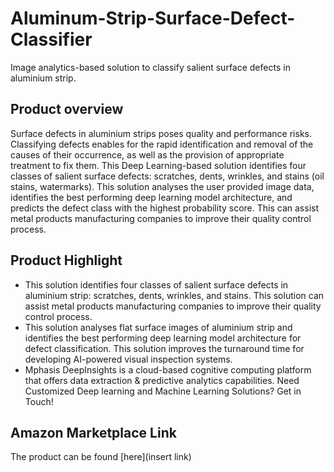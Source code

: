 # Aluminum-Strip-Surface-Defect-Classifier
Image analytics-based solution to classify salient surface defects in aluminium strip.

## Product overview
Surface defects in aluminium strips poses quality and performance risks. Classifying defects enables for the rapid identification and removal of the causes of their occurrence, as well as the provision of appropriate treatment to fix them. This Deep Learning-based solution identifies four classes of salient surface defects: scratches, dents, wrinkles, and stains (oil stains, watermarks). This solution analyses the user provided image data, identifies the best performing deep learning model architecture, and predicts the defect class with the highest probability score. This can assist metal products manufacturing companies to improve their quality control process.

## Product Highlight 
* This solution identifies four classes of salient surface defects in aluminium strip: scratches, dents, wrinkles, and stains. This solution can assist metal products manufacturing companies to improve their quality control process.
* This solution analyses flat surface images of aluminium strip and identifies the best performing deep learning model architecture for defect classification. This solution improves the turnaround time for developing AI-powered visual inspection systems.
* Mphasis DeepInsights is a cloud-based cognitive computing platform that offers data extraction & predictive analytics capabilities. Need Customized Deep learning and Machine Learning Solutions? Get in Touch!

## Amazon Marketplace Link
The product can be found [here](insert link)
